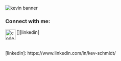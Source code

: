 ![kevin banner](https://i.ibb.co/3yhMMZY/98.jpg)

### Connect with me:
[<img align="left" alt="codeSTACKr | LinkedIn" width="32px" src="https://cdn.jsdelivr.net/npm/simple-icons@v3/icons/linkedin.svg" />][linkedin]

<br>
<br />
[linkedin]: https://www.linkedin.com/in/kev-schmidt/
